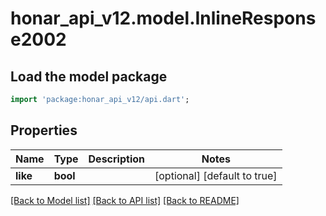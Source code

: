 # honar_api_v12.model.InlineResponse2002

## Load the model package
```dart
import 'package:honar_api_v12/api.dart';
```

## Properties
Name | Type | Description | Notes
------------ | ------------- | ------------- | -------------
**like** | **bool** |  | [optional] [default to true]

[[Back to Model list]](../README.md#documentation-for-models) [[Back to API list]](../README.md#documentation-for-api-endpoints) [[Back to README]](../README.md)


